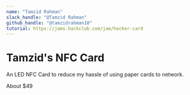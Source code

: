 ```yaml
---
name: "Tamzid Rahman"
slack_handle: "@Tamzid Rahman"
github_handle: "@tamzidrahman10"
tutorial: https://jams.hackclub.com/jam/hacker-card
---
```


# Tamzid's NFC Card

<!-- Describe your board in 2-3 sentences. What are you making? What will it do? -->
An LED NFC Card to reduce my hassle of using paper cards to network.

<!-- How much is it going to cost? -->
About $49

<!-- Tell us a little bit about your design process. What were some challenges? What helped? ***Totally optional*** -->
